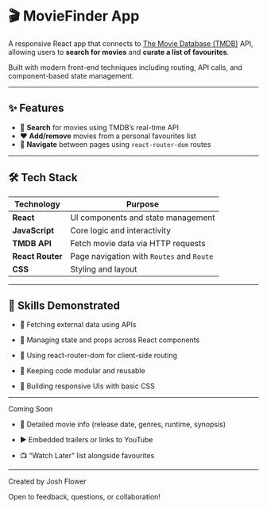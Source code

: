 # 🎬 MovieFinder App

A responsive React app that connects to [The Movie Database (TMDB)](https://www.themoviedb.org/) API, allowing users to **search for movies** and **curate a list of favourites**.

Built with modern front-end techniques including routing, API calls, and component-based state management.

---

## ✨ Features

* 🔎 **Search** for movies using TMDB’s real-time API  
* ❤️ **Add/remove** movies from a personal favourites list  
* 🔗 **Navigate** between pages using `react-router-dom` routes  

---

## 🛠️ Tech Stack

| Technology        | Purpose                                    |
|-------------------|--------------------------------------------|
| **React**         | UI components and state management         |
| **JavaScript**    | Core logic and interactivity               |
| **TMDB API**      | Fetch movie data via HTTP requests         |
| **React Router**  | Page navigation with `Routes` and `Route`  |
| **CSS**           | Styling and layout                         |

---

## 🧠 Skills Demonstrated

* 📡 Fetching external data using APIs

* 🔄 Managing state and props across React components

* 📁 Using react-router-dom for client-side routing

* 🧹 Keeping code modular and reusable

* 📱 Building responsive UIs with basic CSS

---

Coming Soon

* 🎥 Detailed movie info (release date, genres, runtime, synopsis)

* ▶️ Embedded trailers or links to YouTube

* 📺 “Watch Later” list alongside favourites

---

Created by Josh Flower

Open to feedback, questions, or collaboration!
